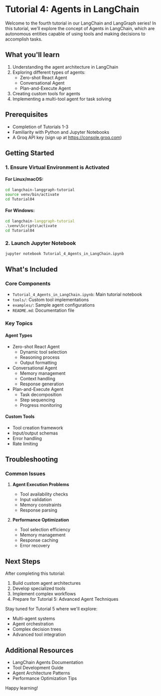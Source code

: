 # Tutorial 4: Agents in LangChain

Welcome to the fourth tutorial in our LangChain and LangGraph series! In this tutorial, we'll explore the concept of Agents in LangChain, which are autonomous entities capable of using tools and making decisions to accomplish tasks.

## What you'll learn

1. Understanding the agent architecture in LangChain
2. Exploring different types of agents:
   - Zero-shot React Agent
   - Conversational Agent
   - Plan-and-Execute Agent
3. Creating custom tools for agents
4. Implementing a multi-tool agent for task solving

## Prerequisites

- Completion of Tutorials 1-3
- Familiarity with Python and Jupyter Notebooks
- A Groq API key (sign up at https://console.groq.com)

## Getting Started

### 1. Ensure Virtual Environment is Activated

#### For Linux/macOS:
```bash
cd langchain-langgraph-tutorial
source venv/bin/activate
cd Tutorial04
```

#### For Windows:
```cmd
cd langchain-langgraph-tutorial
.\venv\Scripts\activate
cd Tutorial04
```

### 2. Launch Jupyter Notebook
```bash
jupyter notebook Tutorial_4_Agents_in_LangChain.ipynb
```

## What's Included

### Core Components
- `Tutorial_4_Agents_in_LangChain.ipynb`: Main tutorial notebook
- `tools/`: Custom tool implementations
- `examples/`: Sample agent configurations
- `README.md`: Documentation file

### Key Topics

#### Agent Types
- Zero-shot React Agent
  - Dynamic tool selection
  - Reasoning process
  - Output formatting
- Conversational Agent
  - Memory management
  - Context handling
  - Response generation
- Plan-and-Execute Agent
  - Task decomposition
  - Step sequencing
  - Progress monitoring

#### Custom Tools
- Tool creation framework
- Input/output schemas
- Error handling
- Rate limiting

## Troubleshooting

### Common Issues

1. **Agent Execution Problems**
   - Tool availability checks
   - Input validation
   - Memory constraints
   - Response parsing

2. **Performance Optimization**
   - Tool selection efficiency
   - Memory management
   - Response caching
   - Error recovery

## Next Steps

After completing this tutorial:
1. Build custom agent architectures
2. Develop specialized tools
3. Implement complex workflows
4. Prepare for Tutorial 5: Advanced Agent Techniques

Stay tuned for Tutorial 5 where we'll explore:
- Multi-agent systems
- Agent orchestration
- Complex decision trees
- Advanced tool integration

## Additional Resources

- LangChain Agents Documentation
- Tool Development Guide
- Agent Architecture Patterns
- Performance Optimization Tips

Happy learning!